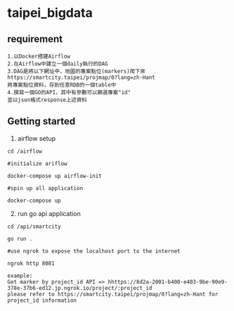 # taipei_bigdata

## requirement

```
1.以Docker搭建Airflow
2.在Airflow中建立一個daily執行的DAG
3.DAG是將以下網址中，地圖的專案點位(markers)爬下來
https://smartcity.taipei/projmap/0?lang=zh-Hant
將專案點位資料，存到任意RDB的一個table中
4.撰寫一個GO的API，其中有參數可以篩選專案"id"
並以json格式response上述資料
```

## Getting started 

1. airflow setup 

```
cd /airflow

#initialize ariflow 

docker-compose up airflow-init

#spin up all application

docker-compose up
```

2. run go api application

```
cd /api/smartcity

go run .

#use ngrok to expose the localhost port to the internet

ngrok http 8081

example: 
Get marker by project_id API => hhttps://8d2a-2001-b400-e403-9be-90e9-378e-37b6-ed12.jp.ngrok.io/project/:project_id
please refer to https://smartcity.taipei/projmap/0?lang=zh-Hant for project_id information
```

